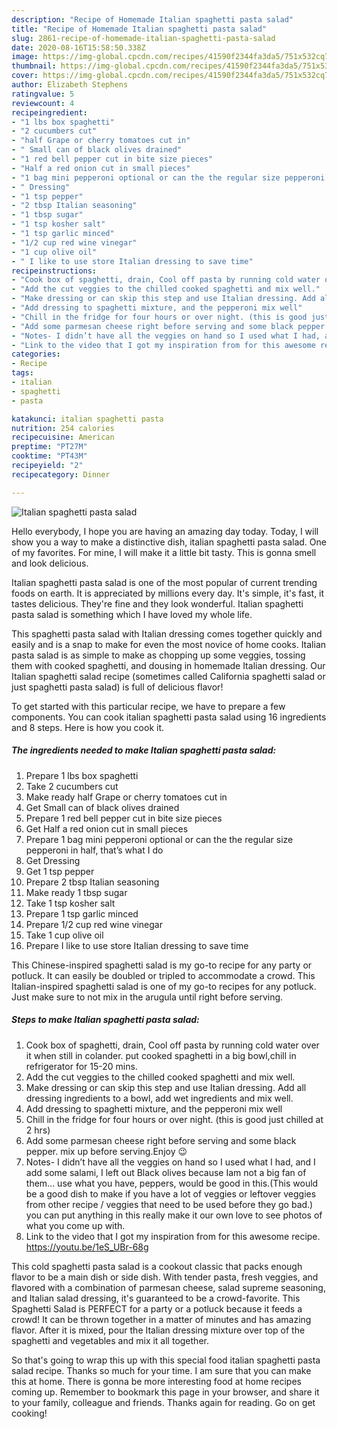 ```yaml
---
description: "Recipe of Homemade Italian spaghetti pasta salad"
title: "Recipe of Homemade Italian spaghetti pasta salad"
slug: 2861-recipe-of-homemade-italian-spaghetti-pasta-salad
date: 2020-08-16T15:58:50.338Z
image: https://img-global.cpcdn.com/recipes/41590f2344fa3da5/751x532cq70/italian-spaghetti-pasta-salad-recipe-main-photo.jpg
thumbnail: https://img-global.cpcdn.com/recipes/41590f2344fa3da5/751x532cq70/italian-spaghetti-pasta-salad-recipe-main-photo.jpg
cover: https://img-global.cpcdn.com/recipes/41590f2344fa3da5/751x532cq70/italian-spaghetti-pasta-salad-recipe-main-photo.jpg
author: Elizabeth Stephens
ratingvalue: 5
reviewcount: 4
recipeingredient:
- "1 lbs box spaghetti"
- "2 cucumbers cut"
- "half Grape or cherry tomatoes cut in"
- " Small can of black olives drained"
- "1 red bell pepper cut in bite size pieces"
- "Half a red onion cut in small pieces"
- "1 bag mini pepperoni optional or can the the regular size pepperoni in half thats what I do"
- " Dressing"
- "1 tsp pepper"
- "2 tbsp Italian seasoning"
- "1 tbsp sugar"
- "1 tsp kosher salt"
- "1 tsp garlic minced"
- "1/2 cup red wine vinegar"
- "1 cup olive oil"
- " I like to use store Italian dressing to save time"
recipeinstructions:
- "Cook box of spaghetti, drain, Cool off pasta by running cold water over it when still in colander. put cooked spaghetti in a big bowl,chill in refrigerator for 15-20 mins."
- "Add the cut veggies to the chilled cooked spaghetti and mix well."
- "Make dressing or can skip this step and use Italian dressing. Add all dressing ingredients to a bowl, add wet ingredients and mix well."
- "Add dressing to spaghetti mixture, and the pepperoni mix well"
- "Chill in the fridge for four hours or over night. (this is good just chilled at 2 hrs)"
- "Add some parmesan cheese right before serving and some black pepper. mix up before serving.Enjoy 😉"
- "Notes- I didn’t have all the veggies on hand so I used what I had, and I add some salami, I left out Black olives because Iam not a big fan of them... use what you have, peppers, would be good in this.(This would be a good dish to make if you have a lot of veggies or leftover veggies from other recipe / veggies that need to be used before they go bad.) you can put anything in this really make it our own love to see photos of what you come up with."
- "Link to the video that I got my inspiration from for this awesome recipe. https://youtu.be/1eS_UBr-68g"
categories:
- Recipe
tags:
- italian
- spaghetti
- pasta

katakunci: italian spaghetti pasta 
nutrition: 254 calories
recipecuisine: American
preptime: "PT27M"
cooktime: "PT43M"
recipeyield: "2"
recipecategory: Dinner

---
```



![Italian spaghetti pasta salad](https://img-global.cpcdn.com/recipes/41590f2344fa3da5/751x532cq70/italian-spaghetti-pasta-salad-recipe-main-photo.jpg)

Hello everybody, I hope you are having an amazing day today. Today, I will show you a way to make a distinctive dish, italian spaghetti pasta salad. One of my favorites. For mine, I will make it a little bit tasty. This is gonna smell and look delicious.

Italian spaghetti pasta salad is one of the most popular of current trending foods on earth. It is appreciated by millions every day. It's simple, it's fast, it tastes delicious. They're fine and they look wonderful. Italian spaghetti pasta salad is something which I have loved my whole life.

This spaghetti pasta salad with Italian dressing comes together quickly and easily and is a snap to make for even the most novice of home cooks. Italian pasta salad is as simple to make as chopping up some veggies, tossing them with cooked spaghetti, and dousing in homemade Italian dressing. Our Italian spaghetti salad recipe (sometimes called California spaghetti salad or just spaghetti pasta salad) is full of delicious flavor!


To get started with this particular recipe, we have to prepare a few components. You can cook italian spaghetti pasta salad using 16 ingredients and 8 steps. Here is how you cook it.

<!--inarticleads1-->

##### The ingredients needed to make Italian spaghetti pasta salad:

1. Prepare 1 lbs box spaghetti
1. Take 2 cucumbers cut
1. Make ready half Grape or cherry tomatoes cut in
1. Get  Small can of black olives drained
1. Prepare 1 red bell pepper cut in bite size pieces
1. Get Half a red onion cut in small pieces
1. Prepare 1 bag mini pepperoni optional or can the the regular size pepperoni in half, that’s what I do
1. Get  Dressing
1. Get 1 tsp pepper
1. Prepare 2 tbsp Italian seasoning
1. Make ready 1 tbsp sugar
1. Take 1 tsp kosher salt
1. Prepare 1 tsp garlic minced
1. Prepare 1/2 cup red wine vinegar
1. Take 1 cup olive oil
1. Prepare  I like to use store Italian dressing to save time


This Chinese-inspired spaghetti salad is my go-to recipe for any party or potluck. It can easily be doubled or tripled to accommodate a crowd. This Italian-inspired spaghetti salad is one of my go-to recipes for any potluck. Just make sure to not mix in the arugula until right before serving. 

<!--inarticleads2-->

##### Steps to make Italian spaghetti pasta salad:

1. Cook box of spaghetti, drain, Cool off pasta by running cold water over it when still in colander. put cooked spaghetti in a big bowl,chill in refrigerator for 15-20 mins.
1. Add the cut veggies to the chilled cooked spaghetti and mix well.
1. Make dressing or can skip this step and use Italian dressing. Add all dressing ingredients to a bowl, add wet ingredients and mix well.
1. Add dressing to spaghetti mixture, and the pepperoni mix well
1. Chill in the fridge for four hours or over night. (this is good just chilled at 2 hrs)
1. Add some parmesan cheese right before serving and some black pepper. mix up before serving.Enjoy 😉
1. Notes- I didn’t have all the veggies on hand so I used what I had, and I add some salami, I left out Black olives because Iam not a big fan of them... use what you have, peppers, would be good in this.(This would be a good dish to make if you have a lot of veggies or leftover veggies from other recipe / veggies that need to be used before they go bad.) you can put anything in this really make it our own love to see photos of what you come up with.
1. Link to the video that I got my inspiration from for this awesome recipe. https://youtu.be/1eS_UBr-68g


This cold spaghetti pasta salad is a cookout classic that packs enough flavor to be a main dish or side dish. With tender pasta, fresh veggies, and flavored with a combination of parmesan cheese, salad supreme seasoning, and Italian salad dressing, it&#39;s guaranteed to be a crowd-favorite. This Spaghetti Salad is PERFECT for a party or a potluck because it feeds a crowd! It can be thrown together in a matter of minutes and has amazing flavor. After it is mixed, pour the Italian dressing mixture over top of the spaghetti and vegetables and mix it all together. 

So that's going to wrap this up with this special food italian spaghetti pasta salad recipe. Thanks so much for your time. I am sure that you can make this at home. There is gonna be more interesting food at home recipes coming up. Remember to bookmark this page in your browser, and share it to your family, colleague and friends. Thanks again for reading. Go on get cooking!
